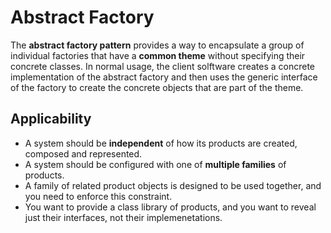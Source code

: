 # Abstract Factory

The __abstract factory pattern__ provides a way to encapsulate a group of individual factories that have a __common theme__ without specifying their concrete classes. In normal usage, the client solftware creates a concrete implementation of the abstract factory and then uses the generic interface of the factory to create the concrete objects that are part of the theme.

## Applicability

* A system should be __independent__ of how its products are created, composed and represented.
* A system should be configured with one of __multiple families__ of products.
* A family of related product objects is designed to be used together, and you need to enforce this constraint.
* You want to provide a class library of products, and you want to reveal just their interfaces, not their implemenetations. 